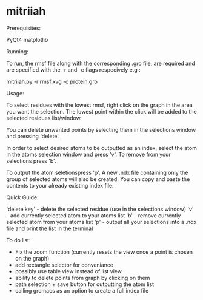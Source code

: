 # mitriiah

Prerequisites:

PyQt4
matplotlib

Running:

To run, the rmsf file along with the corresponding .gro file, are required and are specified with the -r and -c flags respecively e.g :

mitriiah.py -r rmsf.xvg -c protein.gro

Usage:

To select residues with the lowest rmsf, right click on the graph in the area you want the selection. The lowest point within the click will be added to the selected residues list/window.

You can delete unwanted points by selecting them in the selections window and pressing 'delete'.

In order to select desired atoms to be outputted as an index, select the atom in the atoms selection window and press 'v'. To remove from your selections press 'b'.

To output the atom seletionspress 'p'. A new .ndx file containing only the group of selected atoms will also be created. You can copy and paste the contents to your already existing index file. 

Quick Guide:

'delete key' - delete the selected residue (use in the selections window)
'v' - add currently selected atom to your atoms list
'b' - remove currently selected atom from your atoms list
'p' - output all your selections into a .ndx file and print the list in the terminal


To do list:

- Fix the zoom function (currently resets the view once a point is chosen on the graph)
- add rectangle selector for conveniance
- possibly use table view instead of list view
- ability to delete points from graph by clicking on them
- path selection + save button for outputting the atom list
- calling gromacs as an option to create a full index file